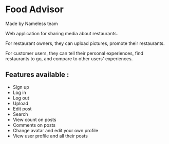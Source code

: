 # Food Advisor

Made by Nameless team

Web application for sharing media about restaurants.

For restaurant owners, they can upload pictures, promote their restaurants.

For customer users, they can tell their personal experiences, find restaurants to go, and compare to other users' experiences.

## Features available :

- Sign up
- Log in
- Log out
- Upload
- Edit post
- Search
- View count on posts
- Comments on posts
- Change avatar and edit your own profile
- View user profile and all their posts

